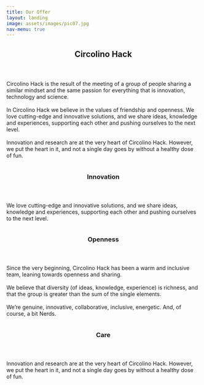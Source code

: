 ```yaml
---
title: Our Offer
layout: landing
image: assets/images/pic07.jpg
nav-menu: true
---
```


<!-- Main -->
<div id="main">

<!-- One -->
<section id="one">
	<div class="inner">
		<header class="major">
			<h2>Circolino Hack</h2>
		</header>
		  <p>
		    Circolino Hack is the result of the meeting of a group of people sharing a similar mindset and the same passion for
      everything that is innovation, technology and science.
      <br>
      <br>
      In Circolino Hack we believe in the values of friendship and openness. We love cutting-edge and innovative solutions,
      and we share ideas, knowledge and experiences, supporting each other and pushing ourselves to the next level.
      <br>
      <br>
      Innovation and research are at the very heart of Circolino Hack.
      However, we put the heart in it, and not a single day goes by without a healthy dose of fun.
   </p>
	</div>
</section>

<!-- Two -->
<section id="two" class="spotlights">
<section>
		<img src="assets/images/pic09.jpg" alt="" data-position="top center" />
		<div class="content">
			<div class="inner">
				<header class="major">
					<h3>Innovation</h3>
				</header>
				<p>
				  We love cutting-edge and innovative solutions, and we share ideas, knowledge and experiences, supporting
				  each other and pushing ourselves to the next level.
    </p>
			</div>
		</div>
	</section>
	<section>
		<img src="assets/images/pic08.jpg" alt="" data-position="center center" />
		<div class="content">
			<div class="inner">
				<header class="major">
					<h3>Openness</h3>
				</header>
				<p>
				  Since the very beginning, Circolino Hack has been a warm and inclusive team, leaning towards openness and sharing.
				  <br>
				  <br>
				  We believe that diversity (of ideas, knowledge, experience) is richness, and that the group is greater than the sum of the single elements.
				  <br>
				  <br>
				  We’re genuine, innovative, collaborative, inclusive, energetic. And, of course, a bit Nerds.
				</p>
			</div>
		</div>
	</section>
	<section>
		<img src="assets/images/pic10.jpg" alt="" data-position="25% 25%" />
		<div class="content">
			<div class="inner">
				<header class="major">
					<h3>Care</h3>
				</header>
				<p>
				  Innovation and research are at the very heart of Circolino Hack.
      However, we put the heart in it, and not a single day goes by without a healthy dose of fun.
				</p>
			</div>
		</div>
	</section>
</section>

</div>
